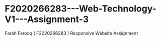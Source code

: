 # F2020266283---Web-Technology-V1---Assignment-3
Farah Farooq ( F2020266283 ) Responsive Website Assignment
